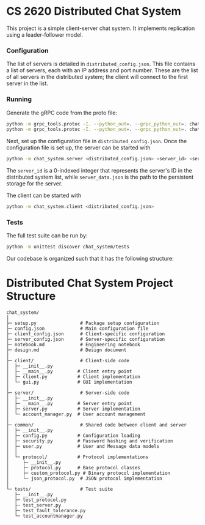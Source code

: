 # CS 2620 Distributed Chat System

This project is a simple client-server chat system. It implements replication using a leader-follower model.

### Configuration
The list of servers is detailed in `distributed_config.json`. This file contains a list of servers, each with an IP address and port number. These are the list of all servers in the distributed system; the client will connect to the first server in the list.

### Running
Generate the gRPC code from the proto file:
```bash
python -m grpc_tools.protoc -I. --python_out=. --grpc_python_out=. chat_system/proto/chat.proto
python -m grpc_tools.protoc -I. --python_out=. --grpc_python_out=. chat_system/proto/server.proto
```

Next, set up the configuration file in `distributed_config.json`. Once the configuration file is set up, the server can be started with
```bash
python -m chat_system.server <distributed_config.json> <server_id> <server_data.json>
```
The `server_id` is a 0-indexed integer that represents the server's ID in the distributed system list, while `server_data.json` is the path to the persistent storage for the server.

The client can be started with
```bash
python -m chat_system.client <distributed_config.json>
```

### Tests
The full test suite can be run by:
```bash
python -m unittest discover chat_system/tests
```

Our codebase is organized such that it has the following structure:

# Distributed Chat System Project Structure

```
chat_system/
│
├─ setup.py                # Package setup configuration
├─ config.json             # Main configuration file
├─ client_config.json      # Client-specific configuration
├─ server_config.json      # Server-specific configuration
├─ notebook.md             # Engineering notebook
├─ design.md               # Design document
│
├─ client/                 # Client-side code
│  ├─ __init__.py
│  ├─ __main__.py         # Client entry point
│  ├─ client.py           # Client implementation
│  └─ gui.py              # GUI implementation
│
├─ server/                 # Server-side code
│  ├─ __init__.py
│  ├─ __main__.py         # Server entry point
│  ├─ server.py           # Server implementation
│  └─ account_manager.py  # User account management
│
├─ common/                 # Shared code between client and server
│  ├─ __init__.py
│  ├─ config.py           # Configuration loading
│  ├─ security.py         # Password hashing and verification
│  ├─ user.py             # User and Message data models
│  │
│  └─ protocol/           # Protocol implementations
│     ├─ __init__.py
│     ├─ protocol.py      # Base protocol classes
│     ├─ custom_protocol.py # Binary protocol implementation
│     └─ json_protocol.py  # JSON protocol implementation
│
└─ tests/                  # Test suite
   ├─ __init__.py
   ├─ test_protocol.py
   ├─ test_server.py
   ├─ test_fault_tolerance.py
   └─ test_accountmanager.py
```
